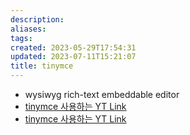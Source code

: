 ```yaml
---
description:
aliases: 
tags: 
created: 2023-05-29T17:54:31
updated: 2023-07-11T15:21:07
title: tinymce
---
```

- wysiwyg rich-text embeddable editor
- [tinymce 사용하는 YT Link](#)
- [tinymce 사용하는 YT Link](https://youtu.be/sMqDJovFO-Y?t=7351)